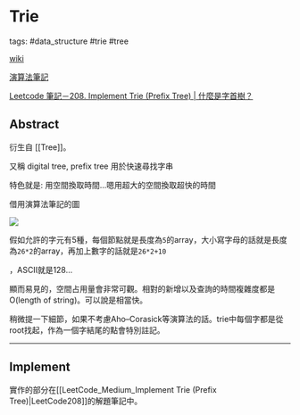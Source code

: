 # Trie

tags: #data_structure #trie #tree

[wiki](https://en.wikipedia.org/wiki/Trie)

[演算法筆記](https://web.ntnu.edu.tw/~algo/String.html)

[Leetcode 筆記－208. Implement Trie (Prefix Tree) | 什麼是字首樹？](https://englishandcoding.pixnet.net/blog/post/29962012-leetcode-筆記－208.-implement-trie-(prefix-tree)-|-什麼)

## Abstract

衍生自 [[Tree]]。

又稱 digital tree, prefix tree 用於快速尋找字串

特色就是: 用空間換取時間...嗯用超大的空間換取超快的時間

借用演算法筆記的圖

![](https://i.imgur.com/2r5Qw3m.png)

假如允許的字元有5種，每個節點就是長度為`5`的array，大小寫字母的話就是長度為`26*2`的array，再加上數字的話就是`26*2+10`

，ASCII就是128...

顯而易見的，空間占用量會非常可觀。相對的新增以及查詢的時間複雜度都是O(length of string)。可以說是相當快。

稍微提一下細節，如果不考慮Aho–Corasick等演算法的話。trie中每個字都是從root找起，作為一個字結尾的點會特別註記。

----

## Implement

實作的部分在[[LeetCode_Medium_Implement Trie (Prefix Tree)|LeetCode208]]的解題筆記中。
